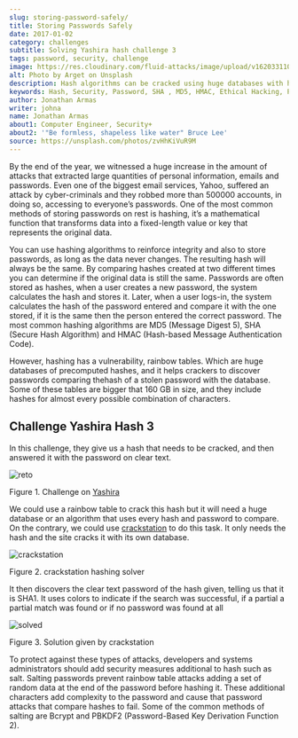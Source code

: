 ```yaml
---
slug: storing-password-safely/
title: Storing Passwords Safely
date: 2017-01-02
category: challenges
subtitle: Solving Yashira hash challenge 3
tags: password, security, challenge
image: https://res.cloudinary.com/fluid-attacks/image/upload/v1620331103/blog/storing-password-safely/cover_qrhopx.webp
alt: Photo by Arget on Unsplash
description: Hash algorithms can be cracked using huge databases with hashed common words. It's essential to know how to properly secure your data before storing it.
keywords: Hash, Security, Password, SHA , MD5, HMAC, Ethical Hacking, Pentesting
author: Jonathan Armas
writer: johna
name: Jonathan Armas
about1: Computer Engineer, Security+
about2: '"Be formless, shapeless like water" Bruce Lee'
source: https://unsplash.com/photos/zvHhKiVuR9M
---
```


By the end of the year, we witnessed a huge increase in the amount of
attacks that extracted large quantities of personal information, emails
and passwords. Even one of the biggest email services, Yahoo, suffered
an attack by cyber-criminals and they robbed more than 500000 accounts,
in doing so, accessing to everyone’s passwords. One of the most common
methods of storing passwords on rest is hashing, it’s a mathematical
function that transforms data into a fixed-length value or key that
represents the original data.

You can use hashing algorithms to reinforce integrity and also to store
passwords, as long as the data never changes. The resulting hash will
always be the same. By comparing hashes created at two different times
you can determine if the original data is still the same. Passwords are
often stored as hashes, when a user creates a new password, the system
calculates the hash and stores it. Later, when a user logs-in, the
system calculates the hash of the password entered and compare it with
the one stored, if it is the same then the person entered the correct
password. The most common hashing algorithms are MD5 (Message Digest 5),
SHA (Secure Hash Algorithm) and HMAC (Hash-based Message Authentication
Code).

However, hashing has a vulnerability, rainbow tables. Which are huge
databases of precomputed hashes, and it helps crackers to discover
passwords comparing thehash of a stolen password with the database. Some
of these tables are bigger that 160 GB in size, and they include hashes
for almost every possible combination of characters.

## Challenge Yashira Hash 3

In this challenge, they give us a hash that needs to be cracked, and
then answered it with the password on clear text.

<div class="imgblock">

![reto](https://res.cloudinary.com/fluid-attacks/image/upload/v1620331102/blog/storing-password-safely/reto_my4yzp.webp)

<div class="title">

Figure 1. Challenge on
[Yashira](http://www.yashira.org/index.php?mode=Retos&resp=inforeto&level=3)

</div>

</div>

We could use a rainbow table to crack this hash but it will need a huge
database or an algorithm that uses every hash and password to compare.
On the contrary, we could use [crackstation](https://crackstation.net/)
to do this task. It only needs the hash and the site cracks it with its
own database.

<div class="imgblock">

![crackstation](https://res.cloudinary.com/fluid-attacks/image/upload/v1620331101/blog/storing-password-safely/crackstation_xfn4yc.webp)

<div class="title">

Figure 2. crackstation hashing solver

</div>

</div>

It then discovers the clear text password of the hash given, telling us
that it is SHA1. It uses colors to indicate if the search was
successful, if a partial a partial match was found or if no password was
found at all

<div class="imgblock">

![solved](https://res.cloudinary.com/fluid-attacks/image/upload/v1620331102/blog/storing-password-safely/solved_vookhd.webp)

<div class="title">

Figure 3. Solution given by crackstation

</div>

</div>

To protect against these types of attacks, developers and systems
administrators should add security measures additional to hash such as
salt. Salting passwords prevent rainbow table attacks adding a set of
random data at the end of the password before hashing it. These
additional characters add complexity to the password and cause that
password attacks that compare hashes to fail. Some of the common methods
of salting are Bcrypt and PBKDF2 (Password-Based Key Derivation Function
2).
